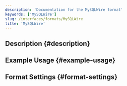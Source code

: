 ```yaml
---
description: 'Documentation for the MySQLWire format'
keywords: ['MySQLWire']
slug: /interfaces/formats/MySQLWire
title: 'MySQLWire'
---
```


## Description {#description}

## Example Usage {#example-usage}

## Format Settings {#format-settings}